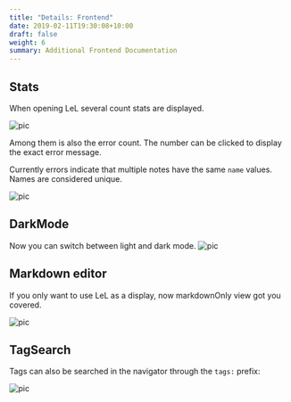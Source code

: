 ```yaml
---
title: "Details: Frontend"
date: 2019-02-11T19:30:08+10:00
draft: false
weight: 6
summary: Additional Frontend Documentation
---
```


## Stats

When opening LeL several count stats are displayed.

![pic](/user/pic_stats.png)

Among them is also the error count. The number can be clicked to display the exact error message.

Currently errors indicate that multiple notes have the same `name` values. Names are considered unique.

![pic](/user/pic_stats_error.png)

## DarkMode

Now you can switch between light and dark mode.
![pic](/user/pic_darkmode.png)

## Markdown editor

If you only want to use LeL as a display, now markdownOnly view got you covered.

![pic](/user/pic_markdownonly.png)

## TagSearch

Tags can also be searched in the navigator through the `tags:` prefix:

![pic](/user/pic_nav_tags.png)
